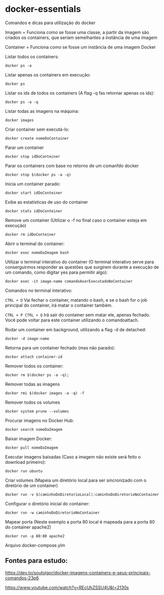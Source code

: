 # docker-essentials
Comandos e dicas para utilização do docker

Imagem = Funciona como se fosse uma classe, a partir da imagem são criados os containers, que seriam semelhantes a instância de uma imagem

Container = Funciona como se fosse um instância de uma imagem Docker 

Listar todos os containers:
```
docker ps -a
```

Listar apenas os containers em execução:
```
docker ps
```

Listar os ids de todos os containers (A flag -q fas retornar apenas os ids):
```
docker ps -a -q
```

Listar todas as imagens na máquina:
```
docker images
```

Criar container sem executá-lo:
```
docker create nomeDoContainer
```

Parar um container
```
docker stop idDoConteiner
```

Parar os containers com base no retorno de um comanfdo docker
```
docker stop $(docker ps -a -q)
```

Inicia um container parado:
```
docker start idDoConteiner
```

Exibe as estatísticas de uso do container
```
docker stats idDoConteiner
```

Remove um container (Utilizar o -f no final caso o container esteja em execução)
```
docker rm idDoConteiner
```

Abrir o terminal do container:
```
docker exec nomeDaImagem bash
```

Utilizar o terminal interativo do container (O terminal interativo serve para conserguirmos responder as questões que surgirem durante a execução de um comando, como digitar yes para permitir algo):
```
docker exec -it image-name comandoAserExecutadoNoContainer
```

Comandos no terminal interativo:

```CTRL + D```
Vai fechar o container, matando o bash, e se o bash for o job principal do container, irá matar o container também.

```CTRL + P CTRL + Q```
Irá sair do container sem matar ele, apenas fechado. Você pode voltar para este container utilizando o comandoattach.

Rodar um container em background, utilizando a flag -d de detached:
```
docker -d image-name
```

Retorna para um container fechado (mas não parado):
```
docker attach container-id
```

Remover todos os container:
```
docker rm $(docker ps -a -q); 
```

Remover todas as imagens
```
docker rmi $(docker images -a -q) -f
```

Remover todos os volumes
```
docker system prune --volumes
```

Procurar imagens no Docker Hub:
```
docker search nomeDaImagem
```

Baixar imagem Docker:
```
docker pull nomeDaImagem
```

Executar imagens baixadas (Caso a imagem não existe será feito o download primeiro):
```
docker run ubuntu
```

Criar volumes (Mapeia um diretório local para ser sincronizado com o diretório de um container)
```
docker run -v $(caminhoDoDiretorioLocal):caminhoDoDiretorioNoContainer
```

Configurar o diretório inicial do container:
```
docker run -w caminhoDoDiretorioNoContainer
```

Mapear porta (Neste exemplo a porta 80 local é mapeada para a porta 80 do container apache2)
```
docker run -p 80:80 apache2
```

Arquivo docker-compose.ylm

## Fontes para estudo: 
https://dev.to/soutoigor/docker-imagens-containers-e-seus-principais-comandos-23p6

https://www.youtube.com/watch?v=REcUhZSSU4U&t=2130s
